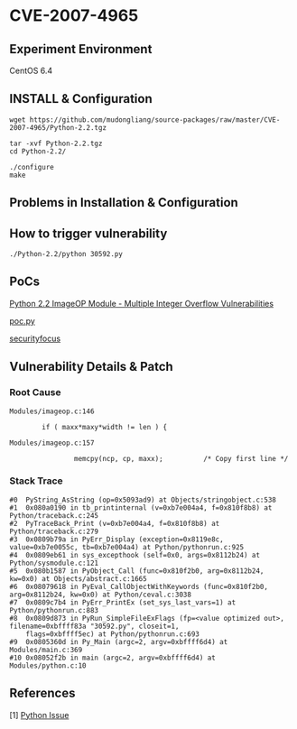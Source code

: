 # CVE-2007-4965

## Experiment Environment

CentOS 6.4

## INSTALL & Configuration

```
wget https://github.com/mudongliang/source-packages/raw/master/CVE-2007-4965/Python-2.2.tgz

tar -xvf Python-2.2.tgz
cd Python-2.2/

./configure
make
```

## Problems in Installation & Configuration

## How to trigger vulnerability

```
./Python-2.2/python 30592.py
```

## PoCs

[Python 2.2 ImageOP Module - Multiple Integer Overflow Vulnerabilities](https://www.exploit-db.com/exploits/30592/)

[poc.py](http://bugs.python.org/file8448/poc.py)

[securityfocus](http://www.securityfocus.com/bid/25696/info)

## Vulnerability Details & Patch

### Root Cause

```
Modules/imageop.c:146

        if ( maxx*maxy*width != len ) {

Modules/imageop.c:157

                memcpy(ncp, cp, maxx);          /* Copy first line */
```

### Stack Trace

```
#0  PyString_AsString (op=0x5093ad9) at Objects/stringobject.c:538
#1  0x080a0190 in tb_printinternal (v=0xb7e004a4, f=0x810f8b8) at Python/traceback.c:245
#2  PyTraceBack_Print (v=0xb7e004a4, f=0x810f8b8) at Python/traceback.c:279
#3  0x0809b79a in PyErr_Display (exception=0x8119e8c, value=0xb7e0055c, tb=0xb7e004a4) at Python/pythonrun.c:925
#4  0x0809eb61 in sys_excepthook (self=0x0, args=0x8112b24) at Python/sysmodule.c:121
#5  0x080b1587 in PyObject_Call (func=0x810f2b0, arg=0x8112b24, kw=0x0) at Objects/abstract.c:1665
#6  0x08079618 in PyEval_CallObjectWithKeywords (func=0x810f2b0, arg=0x8112b24, kw=0x0) at Python/ceval.c:3038
#7  0x0809c7b4 in PyErr_PrintEx (set_sys_last_vars=1) at Python/pythonrun.c:883
#8  0x0809d873 in PyRun_SimpleFileExFlags (fp=<value optimized out>, filename=0xbffff83a "30592.py", closeit=1,
    flags=0xbffff5ec) at Python/pythonrun.c:693
#9  0x0805360d in Py_Main (argc=2, argv=0xbffff6d4) at Modules/main.c:369
#10 0x08052f2b in main (argc=2, argv=0xbffff6d4) at Modules/python.c:10
```

## References

[1] [Python Issue](http://bugs.python.org/issue1179)
